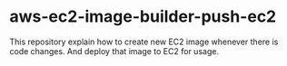 # aws-ec2-image-builder-push-ec2
This repository explain how to create new EC2 image whenever there is code changes. And deploy that image to EC2 for usage. 
